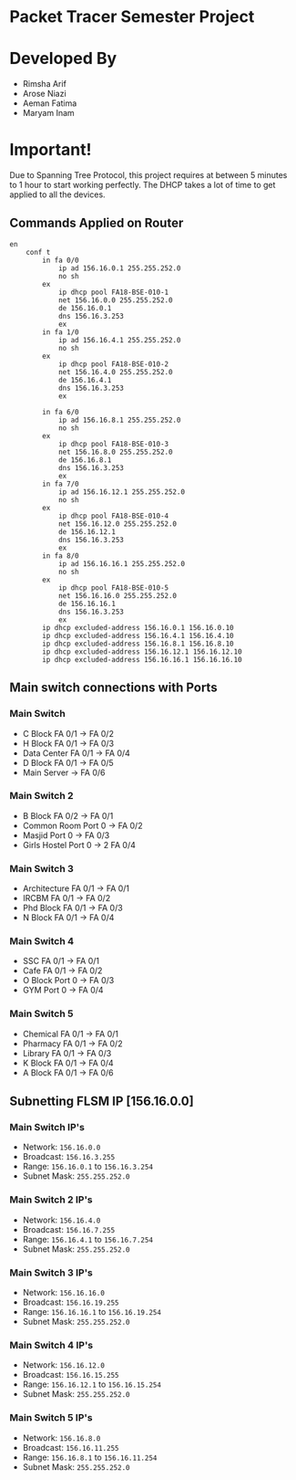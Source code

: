 # Packet Tracer Semester Project

# Developed By
- Rimsha Arif
- Arose Niazi
- Aeman Fatima
- Maryam Inam

# Important!
Due to Spanning Tree Protocol, this project requires at between 5 minutes to 1 hour to start working perfectly. The DHCP takes a lot of time to get applied to all the devices. 

## Commands Applied on Router
```
en
	conf t
		in fa 0/0
			ip ad 156.16.0.1 255.255.252.0
			no sh
		ex
			ip dhcp pool FA18-BSE-010-1	
			net 156.16.0.0 255.255.252.0
			de 156.16.0.1
			dns 156.16.3.253
        	ex
		in fa 1/0
			ip ad 156.16.4.1 255.255.252.0
			no sh
		ex
			ip dhcp pool FA18-BSE-010-2	
			net 156.16.4.0 255.255.252.0
			de 156.16.4.1
			dns 156.16.3.253
        	ex

		in fa 6/0
			ip ad 156.16.8.1 255.255.252.0
			no sh
		ex
			ip dhcp pool FA18-BSE-010-3	
			net 156.16.8.0 255.255.252.0
			de 156.16.8.1
			dns 156.16.3.253
        	ex
		in fa 7/0
			ip ad 156.16.12.1 255.255.252.0
			no sh
		ex
			ip dhcp pool FA18-BSE-010-4	
			net 156.16.12.0 255.255.252.0
			de 156.16.12.1
			dns 156.16.3.253
        	ex
		in fa 8/0
			ip ad 156.16.16.1 255.255.252.0
			no sh
		ex
			ip dhcp pool FA18-BSE-010-5	
			net 156.16.16.0 255.255.252.0
			de 156.16.16.1
			dns 156.16.3.253
        	ex
		ip dhcp excluded-address 156.16.0.1 156.16.0.10
		ip dhcp excluded-address 156.16.4.1 156.16.4.10
		ip dhcp excluded-address 156.16.8.1 156.16.8.10
		ip dhcp excluded-address 156.16.12.1 156.16.12.10
		ip dhcp excluded-address 156.16.16.1 156.16.16.10
```

## Main switch connections with Ports

### Main Switch
- C Block FA 0/1 -> FA 0/2
- H Block FA 0/1 -> FA 0/3
- Data Center FA 0/1 -> FA 0/4
- D Block FA 0/1 -> FA 0/5
- Main Server -> FA 0/6

### Main Switch 2
- B Block FA 0/2 -> FA 0/1
- Common Room Port 0 ->  FA 0/2
- Masjid Port 0 -> FA 0/3
- Girls Hostel Port 0 -> 2 FA 0/4

### Main Switch 3
- Architecture FA 0/1 -> FA 0/1
- IRCBM FA 0/1 -> FA 0/2
- Phd Block FA 0/1 -> FA 0/3
- N Block FA 0/1 -> FA 0/4

### Main Switch 4
- SSC FA 0/1 -> FA 0/1
- Cafe FA 0/1 -> FA 0/2
- O Block Port 0 -> FA 0/3
- GYM Port 0 -> FA 0/4

### Main Switch 5
- Chemical FA 0/1 -> FA 0/1
- Pharmacy FA 0/1 -> FA 0/2
- Library FA 0/1 -> FA 0/3
- K Block FA 0/1 -> FA 0/4
- A Block FA 0/1 -> FA 0/6

## Subnetting FLSM IP [156.16.0.0]
### Main Switch IP's
- Network: `156.16.0.0`
- Broadcast: `156.16.3.255`
- Range: `156.16.0.1` to `156.16.3.254`
- Subnet Mask: `255.255.252.0`

### Main Switch 2 IP's
- Network: `156.16.4.0`
- Broadcast: `156.16.7.255`
- Range: `156.16.4.1` to `156.16.7.254`
- Subnet Mask: `255.255.252.0`

### Main Switch 3 IP's
- Network: `156.16.16.0`
- Broadcast: `156.16.19.255`
- Range: `156.16.16.1` to `156.16.19.254`
- Subnet Mask: `255.255.252.0`

### Main Switch 4 IP's
- Network: `156.16.12.0`
- Broadcast: `156.16.15.255`
- Range: `156.16.12.1` to `156.16.15.254`
- Subnet Mask: `255.255.252.0`

### Main Switch 5 IP's
- Network: `156.16.8.0`
- Broadcast: `156.16.11.255`
- Range: `156.16.8.1` to `156.16.11.254`
- Subnet Mask: `255.255.252.0`

